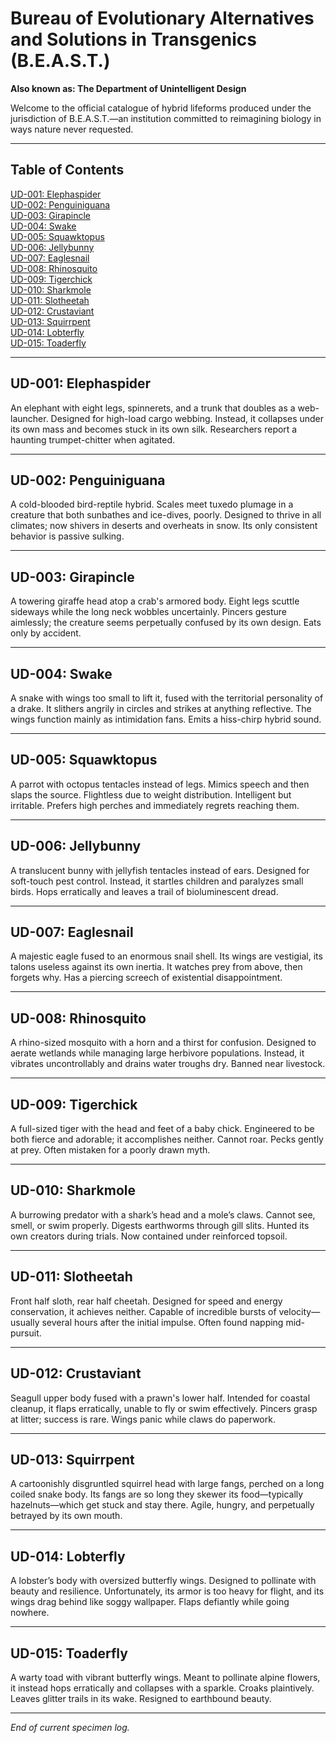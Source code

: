 # Bureau of Evolutionary Alternatives and Solutions in Transgenics (B.E.A.S.T.)

**Also known as: The Department of Unintelligent Design**

Welcome to the official catalogue of hybrid lifeforms produced under the jurisdiction of B.E.A.S.T.—an institution committed to reimagining biology in ways nature never requested.

---

## Table of Contents  
[UD-001: Elephaspider](#ud-001-elephaspider)  
[UD-002: Penguiniguana](#ud-002-penguiniguana)  
[UD-003: Girapincle](#ud-003-girapincle)  
[UD-004: Swake](#ud-004-swake)  
[UD-005: Squawktopus](#ud-005-squawktopus)  
[UD-006: Jellybunny](#ud-006-jellybunny)  
[UD-007: Eaglesnail](#ud-007-eaglesnail)  
[UD-008: Rhinosquito](#ud-008-rhinosquito)  
[UD-009: Tigerchick](#ud-009-tigerchick)  
[UD-010: Sharkmole](#ud-010-sharkmole)  
[UD-011: Slotheetah](#ud-011-slotheetah)  
[UD-012: Crustaviant](#ud-012-crustaviant)  
[UD-013: Squirrpent](#ud-013-squirrpent)  
[UD-014: Lobterfly](#ud-014-lobterfly)  
[UD-015: Toaderfly](#ud-015-toaderfly)

---

## UD-001: Elephaspider  
An elephant with eight legs, spinnerets, and a trunk that doubles as a web-launcher. Designed for high-load cargo webbing. Instead, it collapses under its own mass and becomes stuck in its own silk. Researchers report a haunting trumpet-chitter when agitated.

---

## UD-002: Penguiniguana  
A cold-blooded bird-reptile hybrid. Scales meet tuxedo plumage in a creature that both sunbathes and ice-dives, poorly. Designed to thrive in all climates; now shivers in deserts and overheats in snow. Its only consistent behavior is passive sulking.

---

## UD-003: Girapincle  
A towering giraffe head atop a crab's armored body. Eight legs scuttle sideways while the long neck wobbles uncertainly. Pincers gesture aimlessly; the creature seems perpetually confused by its own design. Eats only by accident.

---

## UD-004: Swake  
A snake with wings too small to lift it, fused with the territorial personality of a drake. It slithers angrily in circles and strikes at anything reflective. The wings function mainly as intimidation fans. Emits a hiss-chirp hybrid sound.

---

## UD-005: Squawktopus  
A parrot with octopus tentacles instead of legs. Mimics speech and then slaps the source. Flightless due to weight distribution. Intelligent but irritable. Prefers high perches and immediately regrets reaching them.

---

## UD-006: Jellybunny  
A translucent bunny with jellyfish tentacles instead of ears. Designed for soft-touch pest control. Instead, it startles children and paralyzes small birds. Hops erratically and leaves a trail of bioluminescent dread.

---

## UD-007: Eaglesnail  
A majestic eagle fused to an enormous snail shell. Its wings are vestigial, its talons useless against its own inertia. It watches prey from above, then forgets why. Has a piercing screech of existential disappointment.

---

## UD-008: Rhinosquito  
A rhino-sized mosquito with a horn and a thirst for confusion. Designed to aerate wetlands while managing large herbivore populations. Instead, it vibrates uncontrollably and drains water troughs dry. Banned near livestock.

---

## UD-009: Tigerchick  
A full-sized tiger with the head and feet of a baby chick. Engineered to be both fierce and adorable; it accomplishes neither. Cannot roar. Pecks gently at prey. Often mistaken for a poorly drawn myth.

---

## UD-010: Sharkmole  
A burrowing predator with a shark’s head and a mole’s claws. Cannot see, smell, or swim properly. Digests earthworms through gill slits. Hunted its own creators during trials. Now contained under reinforced topsoil.

---

## UD-011: Slotheetah  
Front half sloth, rear half cheetah. Designed for speed and energy conservation, it achieves neither. Capable of incredible bursts of velocity—usually several hours after the initial impulse. Often found napping mid-pursuit.

---

## UD-012: Crustaviant  
Seagull upper body fused with a prawn's lower half. Intended for coastal cleanup, it flaps erratically, unable to fly or swim effectively. Pincers grasp at litter; success is rare. Wings panic while claws do paperwork.

---

## UD-013: Squirrpent  
A cartoonishly disgruntled squirrel head with large fangs, perched on a long coiled snake body. Its fangs are so long they skewer its food—typically hazelnuts—which get stuck and stay there. Agile, hungry, and perpetually betrayed by its own mouth.

---

## UD-014: Lobterfly  
A lobster’s body with oversized butterfly wings. Designed to pollinate with beauty and resilience. Unfortunately, its armor is too heavy for flight, and its wings drag behind like soggy wallpaper. Flaps defiantly while going nowhere.

---

## UD-015: Toaderfly  
A warty toad with vibrant butterfly wings. Meant to pollinate alpine flowers, it instead hops erratically and collapses with a sparkle. Croaks plaintively. Leaves glitter trails in its wake. Resigned to earthbound beauty.

---

*End of current specimen log.*
